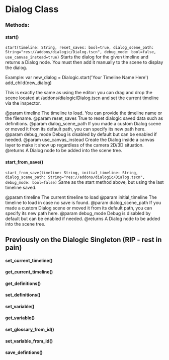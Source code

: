 # Dialog Class



### Methods:
#### start()
`start(timeline: String, reset_saves: bool=true, dialog_scene_path: String="res://addons/dialogic/Dialog.tscn", debug_mode: bool=false, use_canvas_instead=true)`
Starts the dialog for the given timeline and returns a Dialog node.
You must then add it manually to the scene to display the dialog.

Example:
var new_dialog = Dialogic.start('Your Timeline Name Here')
add_child(new_dialog)

This is exactly the same as using the editor:
you can drag and drop the scene located at /addons/dialogic/Dialog.tscn 
and set the current timeline via the inspector.

@param timeline			The timeline to load. You can provide the timeline name or the filename.
@param reset_saves		True to reset dialogic saved data such as definitions.
@param dialog_scene_path	If you made a custom Dialog scene or moved it from its default path, you can specify its new path here.
@param debug_mode		Debug is disabled by default but can be enabled if needed.
@param use_canvas_instead	Create the Dialog inside a canvas layer to make it show up regardless of the camera 2D/3D situation.
@returns			A Dialog node to be added into the scene tree.


#### start_from_save()
`start_from_save(timeline: String, initial_timeline: String, dialog_scene_path: String="res://addons/dialogic/Dialog.tscn", debug_mode: bool=false)`
Same as the start method above, but using the last timeline saved.

@param timeline              	The current timeline to load
@param initial_timeline		The timeline to load in case no save is found.
@param dialog_scene_path	If you made a custom Dialog scene or moved it from its default path, you can specify its new path here.
@param debug_mode		Debug is disabled by default but can be enabled if needed.
@returns			A Dialog node to be added into the scene tree.

## Previously on the Dialogic Singleton (RIP - rest in pain)

#### set_current_timeline()
#### get_current_timeline()

#### get_definitions()
#### set_definitions()
#### set_variable()
#### get_variable()
#### set_glossary_from_id()
#### set_variable_from_id()

#### save_defintions()

